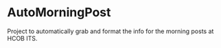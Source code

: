 # AutoMorningPost
Project to automatically grab and format the info for the morning posts at HCOB ITS.
